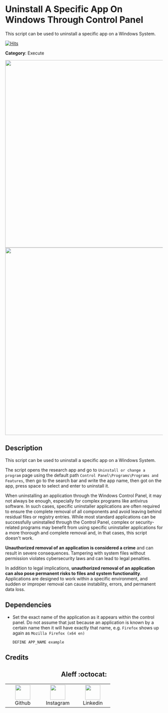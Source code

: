 # Uninstall A Specific App On Windows Through Control Panel

This script can be used to uninstall a specific app on a Windows System.

[![Hits](https://hits.seeyoufarm.com/api/count/incr/badge.svg?url=https%3A%2F%2Fgithub.com%2Faleff-github%2Fmy-flipper-shits&count_bg=%233C3C3C&title_bg=%233C3C3C&icon=linux.svg&icon_color=%23FFFFFF&title=views&edge_flat=false)](https://github.com/aleff-github/my-flipper-shits)

**Category**: Execute

<div align=center>

<img src="https://github.com/aleff-github/my-flipper-shits/blob/main/img/logo-repository-2_0.gif" width="600" /><br><img src="https://github.com/aleff-github/my-flipper-shits/blob/main/img/DISCLAIMER.png" width="600" />

</div>

## Description

This script can be used to uninstall a specific app on a Windows System.

The script opens the research app and go to `Uninstall or change a program` page using the default path `Control Panel\Programs\Programs and Features`, then go to the search bar and write the app name, then got on the app, press space to select and enter to uninstall it.

When uninstalling an application through the Windows Control Panel, it may not always be enough, especially for complex programs like antivirus software. In such cases, specific uninstaller applications are often required to ensure the complete removal of all components and avoid leaving behind residual files or registry entries. While most standard applications can be successfully uninstalled through the Control Panel, complex or security-related programs may benefit from using specific uninstaller applications for a more thorough and complete removal and, in that cases, this script doesn't work.

**Unauthorized removal of an application is considered a crime** and can result in severe consequences. Tampering with system files without permission violates cybersecurity laws and can lead to legal penalties.

In addition to legal implications, **unauthorized removal of an application can also pose permanent risks to files and system functionality**. Applications are designed to work within a specific environment, and sudden or improper removal can cause instability, errors, and permanent data loss.

## Dependencies

* Set the exact name of the application as it appears within the control panel. Do not assume that just because an application is known by a certain name then it will have exactly that name, e.g. `Firefox` shows up again as `Mozilla Firefox (x64 en)`

    ```DuckyScript
    DEFINE APP_NAME example
    ```

## Credits

<h2 align="center"> Aleff :octocat: </h2>
<div align=center>
<table>
  <tr>
    <td align="center" width="96">
      <a href="https://github.com/aleff-github">
        <img src=https://github.com/aleff-github/aleff-github/blob/main/img/github.png?raw=true width="48" height="48" />
      </a>
      <br>Github
    </td>
    <td align="center" width="96">
      <a href="https://www.instagram.com/alessandro_greco_aka_aleff/">
        <img src=https://github.com/aleff-github/aleff-github/blob/main/img/instagram.png?raw=true width="48" height="48" />
      </a>
      <br>Instagram
    </td>
    <td align="center" width="96">
      <a href="https://www.linkedin.com/in/alessandro-greco-aka-aleff/">
        <img src=https://github.com/aleff-github/aleff-github/blob/main/img/linkedin.png?raw=true width="48" height="48" />
      </a>
      <br>Linkedin
    </td>
  </tr>
</table>
</div>